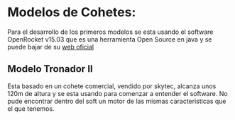 # Modelos de Cohetes:

Para el desarrollo de los primeros modelos se esta usando el software OpenRocket v15.03 que es una herramienta Open Source en java y se puede bajar de su [web oficial](http://openrocket.info/)

## Modelo Tronador II
Esta basado en un cohete comercial, vendido por skytec, alcanza unos 120m de altura y se esta usando para comenzar a entender el software.
No pude encontrar dentro del soft un motor de las mismas caracteristicas que el que tenemos.

